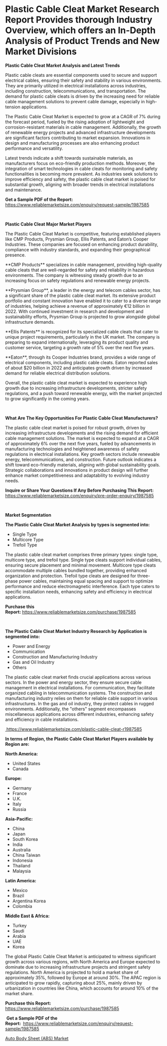 <p><h1>Plastic Cable Cleat Market Research Report Provides thorough Industry Overview, which offers an In-Depth Analysis of Product Trends and New Market Divisions</h1></p><p><strong>Plastic Cable Cleat Market Analysis and Latest Trends</strong></p>
<p><p>Plastic cable cleats are essential components used to secure and support electrical cables, ensuring their safety and stability in various environments. They are primarily utilized in electrical installations across industries, including construction, telecommunications, and transportation. The demand for plastic cable cleats is driven by the increasing need for reliable cable management solutions to prevent cable damage, especially in high-tension applications.</p><p>The Plastic Cable Cleat Market is expected to grow at a CAGR of 7% during the forecast period, fueled by the rising adoption of lightweight and corrosion-resistant materials in cable management. Additionally, the growth of renewable energy projects and advanced infrastructure developments are significant factors contributing to market expansion. Innovations in design and manufacturing processes are also enhancing product performance and versatility.</p><p>Latest trends indicate a shift towards sustainable materials, as manufacturers focus on eco-friendly production methods. Moreover, the integration of smart technologies in cable cleats for monitoring and safety functionalities is becoming more prevalent. As industries seek solutions to improve efficiency and safety, the plastic cable cleat market is poised for substantial growth, aligning with broader trends in electrical installations and maintenance.</p></p>
<p><strong>Get a Sample PDF of the Report:&nbsp;</strong> <a href="https://www.reliablemarketsize.com/enquiry/request-sample/1987585?utm_campaign=3104&utm_medium=2&utm_source=Github&utm_content=ia&utm_term=03042025&utm_id=plastic-cable-cleat">https://www.reliablemarketsize.com/enquiry/request-sample/1987585</a></p>
<p>&nbsp;</p>
<p><strong>Plastic Cable Cleat Major Market Players</strong></p>
<p><p>The Plastic Cable Cleat Market is competitive, featuring established players like CMP Products, Prysmian Group, Ellis Patents, and Eaton’s Cooper Industries. These companies are focused on enhancing product durability, compliance with industry standards, and expanding their geographical presence.</p><p>**CMP Products** specializes in cable management, providing high-quality cable cleats that are well-regarded for safety and reliability in hazardous environments. The company is witnessing steady growth due to an increasing focus on safety regulations and renewable energy projects.</p><p>**Prysmian Group**, a leader in the energy and telecom cables sector, has a significant share of the plastic cable cleat market. Its extensive product portfolio and constant innovation have enabled it to cater to a diverse range of industries, helping achieve a revenue of approximately €12 billion in 2022. With continued investment in research and development and sustainability efforts, Prysmian Group is projected to grow alongside global infrastructure demands.</p><p>**Ellis Patents** is recognized for its specialized cable cleats that cater to unique project requirements, particularly in the UK market. The company is preparing to expand internationally, leveraging its product quality and customer service, targeting a growth rate of 5% over the next five years.</p><p>**Eaton**, through its Cooper Industries brand, provides a wide range of electrical components, including plastic cable cleats. Eaton reported sales of about $20 billion in 2022 and anticipates growth driven by increased demand for reliable electrical distribution solutions.</p><p>Overall, the plastic cable cleat market is expected to experience high growth due to increasing infrastructure developments, stricter safety regulations, and a push toward renewable energy, with the market projected to grow significantly in the coming years.</p></p>
<p>&nbsp;</p>
<p><strong>What Are The Key Opportunities For Plastic Cable Cleat Manufacturers?</strong></p>
<p><p>The plastic cable cleat market is poised for robust growth, driven by increasing infrastructure developments and the rising demand for efficient cable management solutions. The market is expected to expand at a CAGR of approximately 6% over the next five years, fueled by advancements in manufacturing technologies and heightened awareness of safety regulations in electrical installations. Key growth sectors include renewable energy, telecommunications, and construction. Future outlook indicates a shift toward eco-friendly materials, aligning with global sustainability goals. Strategic collaborations and innovations in product design will further enhance market competitiveness and adaptability to evolving industry needs.</p></p>
<p><strong>Inquire or Share Your Questions If Any Before Purchasing This Report:</strong> <a href="https://www.reliablemarketsize.com/enquiry/pre-order-enquiry/1987585?utm_campaign=3104&utm_medium=2&utm_source=Github&utm_content=ia&utm_term=03042025&utm_id=plastic-cable-cleat">https://www.reliablemarketsize.com/enquiry/pre-order-enquiry/1987585</a></p>
<p>&nbsp;</p>
<p><strong>Market Segmentation</strong></p>
<p><strong>The Plastic Cable Cleat Market Analysis by types is segmented into:</strong></p>
<p><ul><li>Single Type</li><li>Multicore Type</li><li>Trefoil Type</li></ul></p>
<p><p>The plastic cable cleat market comprises three primary types: single type, multicore type, and trefoil type. Single type cleats support individual cables, ensuring secure placement and minimal movement. Multicore type cleats accommodate multiple cables bundled together, providing enhanced organization and protection. Trefoil type cleats are designed for three-phase power cables, maintaining equal spacing and support to optimize performance and reduce electromagnetic interference. Each type caters to specific installation needs, enhancing safety and efficiency in electrical applications.</p></p>
<p><strong>Purchase this Report:&nbsp;</strong><a href="https://www.reliablemarketsize.com/purchase/1987585?utm_campaign=3104&utm_medium=2&utm_source=Github&utm_content=ia&utm_term=03042025&utm_id=plastic-cable-cleat">https://www.reliablemarketsize.com/purchase/1987585</a></p>
<p>&nbsp;</p>
<p><strong>The Plastic Cable Cleat Market Industry Research by Application is segmented into:</strong></p>
<p><ul><li>Power and Energy</li><li>Communication</li><li>Construction and Manufacturing Industry</li><li>Gas and Oil Industry</li><li>Others</li></ul></p>
<p><p>The plastic cable cleat market finds crucial applications across various sectors. In the power and energy sector, they ensure secure cable management in electrical installations. For communication, they facilitate organized cabling in telecommunication systems. The construction and manufacturing industry relies on them for reliable cable support in various infrastructures. In the gas and oil industry, they protect cables in rugged environments. Additionally, the "others" segment encompasses miscellaneous applications across different industries, enhancing safety and efficiency in cable installations.</p></p>
<p><a href="https://www.reliablemarketsize.com/plastic-cable-cleat-r1987585?utm_campaign=3104&utm_medium=2&utm_source=Github&utm_content=ia&utm_term=03042025&utm_id=plastic-cable-cleat">&nbsp;https://www.reliablemarketsize.com/plastic-cable-cleat-r1987585</a></p>
<p><strong>In terms of Region, the Plastic Cable Cleat Market Players available by Region are:</strong></p>
<p>
    <p> <strong> North America: </strong>
        <ul>
            <li>United States</li>
            <li>Canada</li>
        </ul>
        </p> 
    <p> <strong> Europe: </strong>
        <ul>
            <li>Germany</li>
            <li>France</li>
            <li>U.K.</li>
            <li>Italy</li>
            <li>Russia</li>
        </ul>
        </p> 
    <p> <strong> Asia-Pacific: </strong>
        <ul>
            <li>China</li>
            <li>Japan</li>
            <li>South Korea</li>
            <li>India</li>
            <li>Australia</li>
            <li>China Taiwan</li>
            <li>Indonesia</li>
            <li>Thailand</li>
            <li>Malaysia</li>
        </ul>
        </p> 
    <p> <strong> Latin America: </strong>
        <ul>
            <li>Mexico</li>
            <li>Brazil</li>
            <li>Argentina Korea</li>
            <li>Colombia</li>
        </ul>
        </p> 
    <p> <strong> Middle East & Africa: </strong>
        <ul>
            <li>Turkey</li>
            <li>Saudi</li>
            <li>Arabia</li>
            <li>UAE</li>
            <li>Korea</li>
        </ul>
    </p>
    </p>
<p><p>The global Plastic Cable Cleat Market is anticipated to witness significant growth across various regions, with North America and Europe expected to dominate due to increasing infrastructure projects and stringent safety regulations. North America is projected to hold a market share of approximately 35%, followed by Europe at around 30%. The APAC region is anticipated to grow rapidly, capturing about 25%, mainly driven by urbanization in countries like China, which accounts for around 10% of the market share.</p></p>
<p><strong>Purchase this Report: </strong><a href="https://www.reliablemarketsize.com/purchase/1987585?utm_campaign=3104&utm_medium=2&utm_source=Github&utm_content=ia&utm_term=03042025&utm_id=plastic-cable-cleat">https://www.reliablemarketsize.com/purchase/1987585</a></p>
<p>&nbsp;<strong>Get a Sample PDF of the Report:&nbsp;&nbsp;</strong><a href="https://www.reliablemarketsize.com/enquiry/request-sample/1987585?utm_campaign=3104&utm_medium=2&utm_source=Github&utm_content=ia&utm_term=03042025&utm_id=plastic-cable-cleat">https://www.reliablemarketsize.com/enquiry/request-sample/1987585</a></p>
<p><strong></strong></p>
<p><p><a href="https://github.com/saklpelzami95/Market-Research-Report-List-1/blob/main/auto-body-sheet-abs-market.md?utm_campaign=3104&utm_medium=2&utm_source=Github&utm_content=ia&utm_term=03042025&utm_id=plastic-cable-cleat">Auto Body Sheet (ABS) Market</a></p></p>